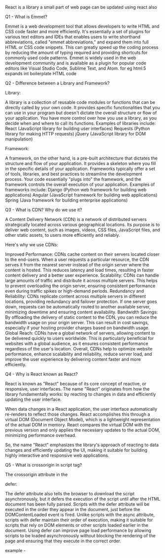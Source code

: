 React is a library a small part of web page can be updated using react also

Q1 - What is Emmet?

Emmet is a web development tool that allows developers to write HTML and CSS code faster and more efficiently. It's essentially a set of plugins for various text editors and IDEs that enables users to write shorthand abbreviations, called "emmet abbreviations," and expand them into full HTML or CSS code snippets. This can greatly speed up the coding process by reducing the amount of typing required and providing shortcuts for commonly used code patterns. Emmet is widely used in the web development community and is available as a plugin for popular code editors like Visual Studio Code, Sublime Text, and Atom. for eg html:5 expands int boilerplate HTML code 

Q2 - Difference between a Library and Framework?

Library:

A library is a collection of reusable code modules or functions that can be directly called by your own code.
It provides specific functionalities that you can use in your program but doesn't dictate the overall structure or flow of your application.
You have more control over how you use a library, as you decide when and where to call its functions.
Examples of libraries include:
React (JavaScript library for building user interfaces)
Requests (Python library for making HTTP requests)
jQuery (JavaScript library for DOM manipulation)

Framework:

A framework, on the other hand, is a pre-built architecture that dictates the structure and flow of your application.
It provides a skeleton where you fill in the specific details of your application.
Frameworks typically offer a set of tools, libraries, and best practices to streamline the development process.
Your code essentially "plugs into" the framework, and the framework controls the overall execution of your application.
Examples of frameworks include:
Django (Python web framework for building web applications)
Angular (JavaScript framework for building web applications)
Spring (Java framework for building enterprise applications)

Q3 - What is CDN? Why do we use it?

A Content Delivery Network (CDN) is a network of distributed servers strategically located across various geographical locations. Its purpose is to deliver web content, such as images, videos, CSS files, JavaScript files, and other static assets, to users more efficiently and reliably.

Here's why we use CDNs:

Improved Performance: CDNs cache content on their servers located closer to the end-users. When a user requests a particular resource, the CDN serves it from the nearest server instead of the origin server where the content is hosted. This reduces latency and load times, resulting in faster content delivery and a better user experience.
Scalability: CDNs can handle large amounts of traffic and distribute it across multiple servers. This helps to prevent overloading the origin server, ensuring consistent performance even during traffic spikes or high-demand periods.
Redundancy and Reliability: CDNs replicate content across multiple servers in different locations, providing redundancy and failover protection. If one server goes down, requests can be automatically routed to another available server, minimizing downtime and ensuring content availability.
Bandwidth Savings: By offloading the delivery of static content to the CDN, you can reduce the bandwidth usage on your origin server. This can result in cost savings, especially if your hosting provider charges based on bandwidth usage.
Global Reach: CDNs have a global network of servers, allowing content to be delivered quickly to users worldwide. This is particularly beneficial for websites with a global audience, as it ensures consistent performance regardless of the user's location.
Overall, CDNs help to optimize website performance, enhance scalability and reliability, reduce server load, and improve the user experience by delivering content faster and more efficiently.

Q4 - Why is React known as React?

React is known as "React" because of its core concept of reactive, or responsive, user interfaces. The name "React" originates from how the library fundamentally works: by reacting to changes in data and efficiently updating the user interface.

When data changes in a React application, the user interface automatically re-renders to reflect those changes. React accomplishes this through a virtual DOM (Document Object Model), which is a lightweight representation of the actual DOM in memory. React compares the virtual DOM with the previous version and only applies the necessary updates to the actual DOM, minimizing performance overhead.

So, the name "React" emphasizes the library's approach of reacting to data changes and efficiently updating the UI, making it suitable for building highly interactive and responsive web applications.

Q5 - What is crossorigin in script tag?


The crossorigin attribute in the <script> tag is used to specify how the browser should handle requests for scripts that are loaded from a different origin (i.e., a different domain, protocol, or port) than the current document.

When you load a script from a different origin, the browser enforces the same-origin policy by default, which restricts the script's access to certain resources, such as cookies, local storage, and other elements of the DOM. This security measure helps prevent malicious scripts from accessing sensitive information on other websites.

The crossorigin attribute provides options for handling scripts loaded from different origins:

Anonymous: This is the default behavior if the crossorigin attribute is not specified. With the anonymous value, the browser loads the script without including any credentials (such as cookies or HTTP authentication). This means that the script is treated as coming from an "anonymous" origin, and it has limited access to resources on the page.
Use Credentials: If the script requires credentials to be included (such as cookies or HTTP authentication) when making requests to the server, you can specify crossorigin="use-credentials". This tells the browser to include credentials with the requests made by the script.

Q6 - What is diference between React and ReactDOM ?

React:

React is the core library for building user interfaces in React applications.
It provides the foundation for creating components, managing component state, handling events, and rendering UI elements.
React allows developers to create reusable UI components and compose them together to build complex user interfaces.
It implements a virtual DOM (Document Object Model) to efficiently update the actual DOM based on changes in application state.

ReactDOM:

ReactDOM is a package specifically designed for rendering React components into the DOM (Document Object Model).
It serves as the glue between React components and the browser's DOM, allowing React to interact with the actual HTML elements on the page.
ReactDOM provides methods for rendering React components, updating the DOM in response to changes in component state, and handling events.

Q7 - What is difference between react.development.js and react.production.js files via CDN?

react.development.js:

This file is intended for use during development. It includes additional development features and warnings aimed at aiding developers in debugging and identifying issues in their React applications.
The development version of React is typically larger in file size compared to the production version due to the inclusion of development tools and extra code for debugging purposes.
It may include helpful warning messages in the console, such as warnings about potential performance issues, prop type validation warnings, and other development-related messages.
While using react.development.js is beneficial during development for its debugging features, it's not suitable for production use due to its larger file size and the performance overhead of the included development tools.

react.production.js:

This file is optimized for production use. It omits development features and warnings, resulting in a smaller file size and improved performance.
The production version of React is stripped of development tools, debug messages, and other non-essential code to reduce its footprint and improve loading times.
It is recommended to use react.production.js in production environments to ensure better performance and a smaller bundle size for your React applications.
While the production version lacks the debugging features present in the development version, it is optimized for efficiency and is suitable for use in production deployments where performance is critical.


Q8 - What is async and defer?

async and defer are attributes that can be used with the <script> tag in HTML to control how scripts are loaded and executed in web pages.

async:

When you add the async attribute to a <script> tag, it tells the browser to download the script asynchronously while continuing to parse the HTML document.
The browser will fetch the script in the background without blocking the rendering of the page. Once the script is downloaded, it will be executed immediately, regardless of whether the HTML parsing is complete.
Using async is beneficial for scripts that don't depend on the DOM or other scripts and can be executed independently. It can help improve page load performance by allowing non-blocking loading and execution of scripts.
However, scripts loaded with async may not maintain their order of execution, so it's important to consider dependencies between scripts if they rely on each other.

example - <script src="script.js" async></script>

defer:

The defer attribute also tells the browser to download the script asynchronously, but it defers the execution of the script until after the HTML document has been fully parsed.
Scripts with the defer attribute will be executed in the order they appear in the document, just before the DOMContentLoaded event is fired.
Unlike scripts with the async attribute, scripts with defer maintain their order of execution, making it suitable for scripts that rely on DOM elements or other scripts loaded earlier in the document.
Using defer can improve page load performance by allowing scripts to be loaded asynchronously without blocking the rendering of the page and ensuring that they execute in the correct order.

example - <script src="script.js" defer></script>
